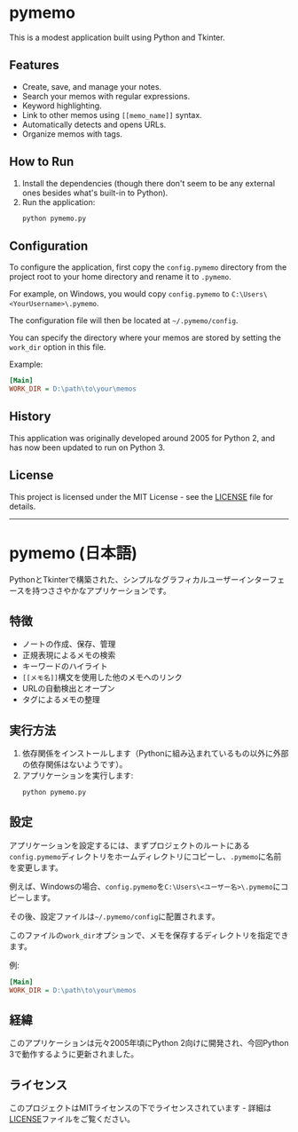 # pymemo

This is a modest application built using Python and Tkinter.

## Features

*   Create, save, and manage your notes.
*   Search your memos with regular expressions.
*   Keyword highlighting.
*   Link to other memos using `[[memo_name]]` syntax.
*   Automatically detects and opens URLs.
*   Organize memos with tags.

## How to Run

1.  Install the dependencies (though there don't seem to be any external ones besides what's built-in to Python).
2.  Run the application:
    ```bash
    python pymemo.py
    ```

## Configuration

To configure the application, first copy the `config.pymemo` directory from the project root to your home directory and rename it to `.pymemo`.

For example, on Windows, you would copy `config.pymemo` to `C:\Users\<YourUsername>\.pymemo`.

The configuration file will then be located at `~/.pymemo/config`.

You can specify the directory where your memos are stored by setting the `work_dir` option in this file.

Example:
```ini
[Main]
WORK_DIR = D:\path\to\your\memos
```

## History

This application was originally developed around 2005 for Python 2, and has now been updated to run on Python 3.

## License

This project is licensed under the MIT License - see the [LICENSE](LICENSE) file for details.

---

# pymemo (日本語)

PythonとTkinterで構築された、シンプルなグラフィカルユーザーインターフェースを持つささやかなアプリケーションです。

## 特徴

*   ノートの作成、保存、管理
*   正規表現によるメモの検索
*   キーワードのハイライト
*   `[[メモ名]]`構文を使用した他のメモへのリンク
*   URLの自動検出とオープン
*   タグによるメモの整理

## 実行方法

1.  依存関係をインストールします（Pythonに組み込まれているもの以外に外部の依存関係はないようです）。
2.  アプリケーションを実行します:
    ```bash
    python pymemo.py
    ```

## 設定

アプリケーションを設定するには、まずプロジェクトのルートにある`config.pymemo`ディレクトリをホームディレクトリにコピーし、`.pymemo`に名前を変更します。

例えば、Windowsの場合、`config.pymemo`を`C:\Users\<ユーザー名>\.pymemo`にコピーします。

その後、設定ファイルは`~/.pymemo/config`に配置されます。

このファイルの`work_dir`オプションで、メモを保存するディレクトリを指定できます。

例:
```ini
[Main]
WORK_DIR = D:\path\to\your\memos
```

## 経緯

このアプリケーションは元々2005年頃にPython 2向けに開発され、今回Python 3で動作するように更新されました。

## ライセンス

このプロジェクトはMITライセンスの下でライセンスされています - 詳細は[LICENSE](LICENSE)ファイルをご覧ください。